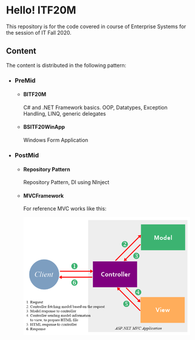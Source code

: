 <h1>Hello! ITF20M</h1>
<p>This repository is for the code covered in course of Enterprise Systems for the session of IT Fall 2020.</p>
<h2>Content</h2>
<p>The content is distributed in the following pattern:
  <ul>
    <li>
      <h3>PreMid</h3>
      <ul>
        <li>
          <h4>BITF20M</h4>
          <p>C# and .NET Framework basics. OOP, Datatypes, Exception Handling, LINQ, generic delegates</p>
        </li>
        <li>
          <h4>BSITF20WinApp</h4>
          <p>Windows Form Application</p>
        </li>
      </ul>
    </li>
    <li>
      <h3>PostMid</h3>
      <ul>
        <li><h4>Repository Pattern</h4> <p>Repository Pattern, DI using NInject</p></li>
        <li><h4>MVCFramework</h4>
          <p>For reference MVC works like this:</p>
          <img src="https://github.com/syedrizwan-ali/bitf20-esys/blob/main/PostMid/Docs/MVC%20Request%20Flow.png" width="600">
        </li>
      </ul>
    </li>
  </ul>
</p>
